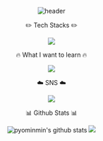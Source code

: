  <div align="center">


![header](https://capsule-render.vercel.app/api?text=Hello,%20I'm%20Min⭐&fontSize=50&type=transparent&color=autok&height=300&section=header&&fontAlignY=45&desc=&animation=twinkling)
 

✏️ Tech Stacks ✏️

<img src="https://img.shields.io/badge/Java-007396?style=for-the-badge&logo=JAVA&logoColor=black">





🔥 What I want to learn 🔥

<img src="https://img.shields.io/badge/spring-6DB33F?style=for-the-badge&logo=spring&logoColor=black">




 
 ☁️ SNS ☁️
 
 <a href="https://www.instagram.com/myopingu_/" target="_blank"><img src="https://img.shields.io/badge/instagram-E4405F?style=flat-square&logo=instagram&logoColor=white"/></a>



📊 Github Stats 📊

![pyominmin's github stats](https://github-readme-stats.vercel.app/api?username=pyominmin&show_icons=true) <img src="http://mazandi.herokuapp.com/api?handle={pyominmin}&theme=cold"/>
 

</div>
